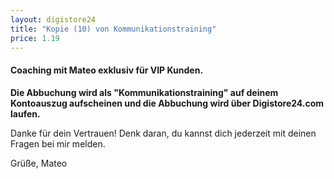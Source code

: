 ```yaml
---
layout: digistore24
title: "Kopie (10) von Kommunikationstraining"
price: 1.19
---
```

<h4><strong>Coaching mit Mateo&#xA0;</strong><strong>exklusiv f&#xFC;r&#xA0;VIP Kunden.</strong></h4>
<p><strong>Die Abbuchung wird als &quot;Kommunikationstraining&quot; auf deinem Kontoauszug aufscheinen und die Abbuchung wird &#xFC;ber Digistore24.com laufen.</strong></p>
<p>Danke f&#xFC;r dein Vertrauen! Denk daran, du kannst dich jederzeit mit deinen Fragen bei mir melden.&#xA0;</p>
<p>Gr&#xFC;&#xDF;e, Mateo</p>